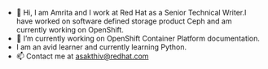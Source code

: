 - 👋 Hi, I am Amrita and I work at Red Hat as a Senior Technical Writer.I have worked on software defined storage product Ceph and am currently working on OpenShift. 
- 👀 I’m currently working on OpenShift Container Platform documentation.
- I am an avid learner and currently learning Python. 
- 📫 Contact me at asakthiv@redhat.com

<!---
Amrita42/Amrita42 is a ✨ special ✨ repository because its `README.md` (this file) appears on your GitHub profile.
You can click the Preview link to take a look at your changes.
--->
